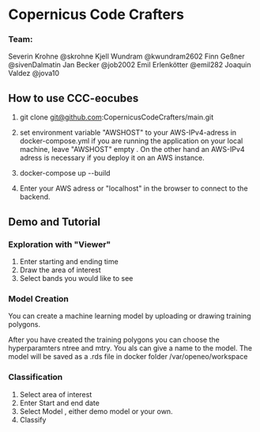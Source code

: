 
# Copernicus Code Crafters

### Team:
Severin Krohne      @skrohne
Kjell Wundram       @kwundram2602
Finn Geßner         @sivenDalmatin
Jan Becker          @job2002
Emil Erlenkötter    @emil282
Joaquin Valdez      @jova10


## How to use CCC-eocubes

1. git clone git@github.com:CopernicusCodeCrafters/main.git
2. set environment variable "AWSHOST" to your AWS-IPv4-adress in docker-compose.yml
    if you are running the application on your local machine, leave "AWSHOST" empty .
    On the other hand an AWS-IPv4 adress is necessary if you deploy it on an AWS instance.
3. docker-compose up --build

4. Enter your AWS adress or "localhost" in the browser to connect to the backend.


## Demo and Tutorial



### Exploration with "Viewer"

1. Enter starting and ending time
2. Draw the area of interest
3. Select bands you would like to see


### Model Creation
You can create a machine learning model by uploading or drawing training polygons.

After you have created the training polygons you can choose the hyperparamters ntree and mtry.
You als can give a name to the model. The model will be saved as a .rds file in  docker folder /var/openeo/workspace

### Classification

1. Select area of interest 
2. Enter Start and end date
3. Select Model , either demo model or your own.
4. Classify




